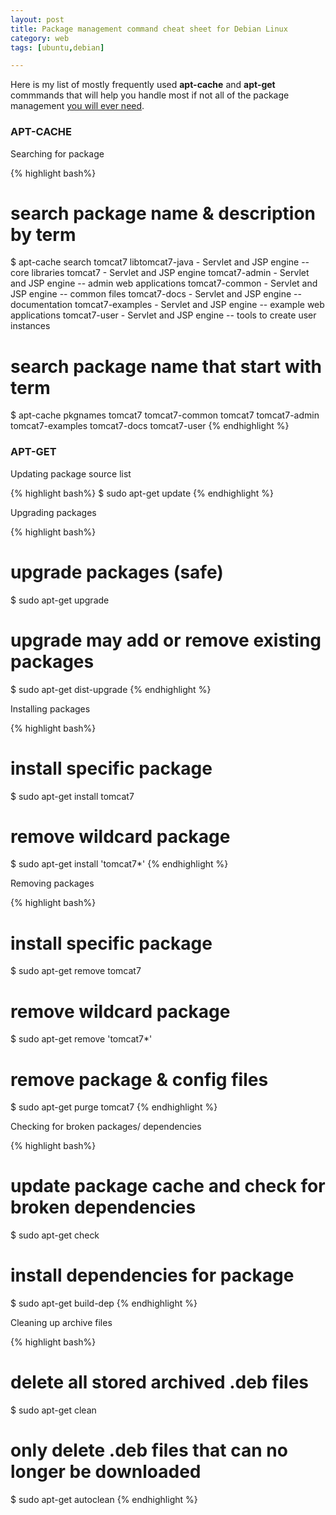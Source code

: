 ```yaml
---
layout: post
title: Package management command cheat sheet for Debian Linux
category: web
tags: [ubuntu,debian]

---
```


Here is my list of mostly frequently used **apt-cache** and **apt-get** commmands that will help you handle most if not all of the package management <u>you will ever need</u>.

### APT-CACHE

Searching for package

{% highlight bash%}
# search package name & description by term
$ apt-cache search tomcat7
libtomcat7-java - Servlet and JSP engine -- core libraries
tomcat7 - Servlet and JSP engine
tomcat7-admin - Servlet and JSP engine -- admin web applications
tomcat7-common - Servlet and JSP engine -- common files
tomcat7-docs - Servlet and JSP engine -- documentation
tomcat7-examples - Servlet and JSP engine -- example web applications
tomcat7-user - Servlet and JSP engine -- tools to create user instances

# search package name that start with term
$ apt-cache pkgnames tomcat7
tomcat7-common
tomcat7
tomcat7-admin
tomcat7-examples
tomcat7-docs
tomcat7-user
{% endhighlight %}

### APT-GET

Updating package source list

{% highlight bash%}
$ sudo apt-get update
{% endhighlight %}

Upgrading packages

{% highlight bash%}
# upgrade packages (safe)
$ sudo apt-get upgrade

# upgrade may add or remove existing packages
$ sudo apt-get dist-upgrade
{% endhighlight %}

Installing packages

{% highlight bash%}
# install specific package
$ sudo apt-get install tomcat7

# remove wildcard package
$ sudo apt-get install 'tomcat7*'
{% endhighlight %}

Removing packages

{% highlight bash%}
# install specific package
$ sudo apt-get remove tomcat7

# remove wildcard package
$ sudo apt-get remove 'tomcat7*'

# remove package & config files
$ sudo apt-get purge tomcat7
{% endhighlight %}

Checking for broken packages/ dependencies

{% highlight bash%}
# update package cache and check for broken dependencies
$ sudo apt-get check

# install dependencies for package
$ sudo apt-get build-dep
{% endhighlight %}

Cleaning up archive files

{% highlight bash%}
# delete all stored archived .deb files
$ sudo apt-get clean

# only delete .deb files that can no longer be downloaded
$ sudo apt-get autoclean
{% endhighlight %}

